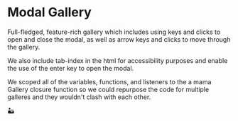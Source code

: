 # Modal Gallery

Full-fledged, feature-rich gallery which includes using keys and clicks to open and close the modal, as well as arrow keys and clicks to move through the gallery. 

We also include tab-index in the html for accessibility purposes and enable the use of the enter key to open the modal. 

We scoped all of the variables, functions, and listeners to the a mama Gallery closure function so we could repurpose the code for multiple galleres and they wouldn't clash with each other. 

🏜